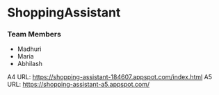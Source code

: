 # ShoppingAssistant

### Team Members
* Madhuri
* Maria
* Abhilash

A4 URL: https://shopping-assistant-184607.appspot.com/index.html
A5 URL: https://shopping-assistant-a5.appspot.com/ <br />
